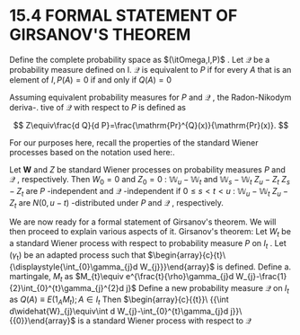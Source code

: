 # 15.4 FORMAL STATEMENT OF GIRSANOV'S THEOREM

Define the complete probability space as $(\itOmega,I,P)$ . Let $\mathcal{Q}$ be a probability measure defined on I. $\mathcal{Q}$ is equivalent to $P$ if for every $A$ that is an element of $I,P(A)=0$ if and only if $Q(A)=0$

Assuming equivalent probability measures for $P$ and $\mathcal{Q}$ , the Radon-Nikodym deriva-. tive of $\mathcal{Q}$ with respect to $P$ is defined as

$$
Z\equiv\frac{d Q}{d P}=\frac{\mathrm{Pr}^{Q}(x)}{\mathrm{Pr}(x)}.
$$

For our purposes here, recall the properties of the standard Wiener processes based on the notation used here:.

Let $\boldsymbol{W}$ and $Z$ be standard Wiener processes on probability measures $P$ and $\mathcal{Q}$ , respectively. Then $W_{0}=0$ and $Z_{0}=0$
: $\mathbb{W}_{u}-\mathbb{W}_{t}$ and $\mathbb{W}_{s}-\mathbb{W}_{t}$ $Z_{u}-Z_{t}~Z_{s}-Z_{t}$ are $P$ -independent and $\mathcal{Q}$ -independent if $0\leq s<t<u$
: $\mathbb{W}_{u}-\mathbb{W}_{t}$ $Z_{u}-Z_{t}$ are $N(0,u-t)$ -distributed under $P$ and $\mathcal{Q}$ , respectively.

We are now ready for a formal statement of Girsanov's theorem. We will then proceed to explain various aspects of it. Girsanov's theorem: Let $\mathbf{}\mathbf{}{W}_{t}$ be a standard Wiener process with respect to probability measure $P$ on $I_{t}$ . Let $(\gamma_{\mathrm{t}})$ be an adapted process such that $\begin{array}{c}{t}\ {\displaystyle{\int_{0}\gamma_{j}d W_{j}}}\end{array}$ is defined. Define a. martingale, $M_{t}$ as $M_{t}\equiv e^{\frac{t}{\rho}\gamma_{j}d W_{j}-\frac{1}{2}\int_{0}^{t}\gamma_{j}^{2}d j}$ Define a new probability measure $\mathcal{Q}$ on $I_{t}$ as $Q(A)\equiv E(1_{A}M_{t});A\in I_{t}$ Then $\begin{array}{c}{{t}}\ {{\int d\widehat{W}_{j}\equiv\int d W_{j}-\int_{0}^{t}\gamma_{j}d j}}\ {{0}}\end{array}$ is a standard Wiener process with respect to $\mathcal{Q}$
